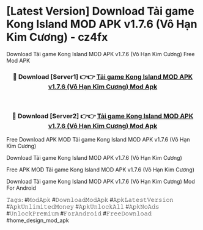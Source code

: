 # [Latest Version] Download Tải game Kong Island MOD APK v1.7.6 (Vô Hạn Kim Cương) - cz4fx

Download Tải game Kong Island MOD APK v1.7.6 (Vô Hạn Kim Cương) Free Mod APK

<div align="center">
<h3>🔴 Download [Server1] 👉👉 <a href="https://apk-comot.site?title=Tải_game_Kong_Island_MOD_APK_v1.7.6_(Vô_Hạn_Kim_Cương)">Tải game Kong Island MOD APK v1.7.6 (Vô Hạn Kim Cương) Mod Apk</a></h3><br>

<h3>🔴 Download [Server2] 👉👉 <a href="https://apk-comot.site?title=Tải_game_Kong_Island_MOD_APK_v1.7.6_(Vô_Hạn_Kim_Cương)">Tải game Kong Island MOD APK v1.7.6 (Vô Hạn Kim Cương) Mod Apk</a></h3>
</div>


Free Download APK MOD Tải game Kong Island MOD APK v1.7.6 (Vô Hạn Kim Cương)

Download Tải game Kong Island MOD APK v1.7.6 (Vô Hạn Kim Cương) 

Free APK MOD Tải game Kong Island MOD APK v1.7.6 (Vô Hạn Kim Cương) 

Download Tải game Kong Island MOD APK v1.7.6 (Vô Hạn Kim Cương) Mod For Android

𝚃𝚊𝚐𝚜: #𝙼𝚘𝚍𝙰𝚙𝚔 #𝙳𝚘𝚠𝚗𝚕𝚘𝚊𝚍𝙼𝚘𝚍𝙰𝚙𝚔 #𝙰𝚙𝚔𝙻𝚊𝚝𝚎𝚜𝚝𝚅𝚎𝚛𝚜𝚒𝚘𝚗 #𝙰𝚙𝚔𝚄𝚗𝚕𝚒𝚖𝚒𝚝𝚎𝚍𝙼𝚘𝚗𝚎𝚢 #𝙰𝚙𝚔𝚄𝚗𝚕𝚘𝚌𝚔𝙰𝚕𝚕 #𝙰𝚙𝚔𝙽𝚘𝙰𝚍𝚜 #𝚄𝚗𝚕𝚘𝚌𝚔𝙿𝚛𝚎𝚖𝚒𝚞𝚖 #𝙵𝚘𝚛𝙰𝚗𝚍𝚛𝚘𝚒𝚍 #𝙵𝚛𝚎𝚎𝙳𝚘𝚠𝚗𝚕𝚘𝚊𝚍 #home_design_mod_apk